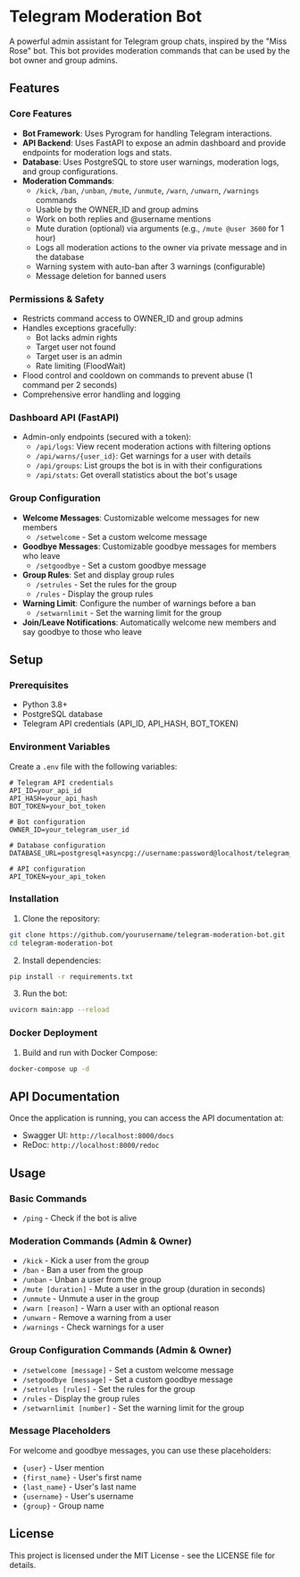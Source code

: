 # Telegram Moderation Bot

A powerful admin assistant for Telegram group chats, inspired by the "Miss Rose" bot. This bot provides moderation commands that can be used by the bot owner and group admins.

## Features

### Core Features

- **Bot Framework**: Uses Pyrogram for handling Telegram interactions.
- **API Backend**: Uses FastAPI to expose an admin dashboard and provide endpoints for moderation logs and stats.
- **Database**: Uses PostgreSQL to store user warnings, moderation logs, and group configurations.
- **Moderation Commands**:
  - `/kick`, `/ban`, `/unban`, `/mute`, `/unmute`, `/warn`, `/unwarn`, `/warnings` commands
  - Usable by the OWNER_ID and group admins
  - Work on both replies and @username mentions
  - Mute duration (optional) via arguments (e.g., `/mute @user 3600` for 1 hour)
  - Logs all moderation actions to the owner via private message and in the database
  - Warning system with auto-ban after 3 warnings (configurable)
  - Message deletion for banned users

### Permissions & Safety

- Restricts command access to OWNER_ID and group admins
- Handles exceptions gracefully:
  - Bot lacks admin rights
  - Target user not found
  - Target user is an admin
  - Rate limiting (FloodWait)
- Flood control and cooldown on commands to prevent abuse (1 command per 2 seconds)
- Comprehensive error handling and logging

### Dashboard API (FastAPI)

- Admin-only endpoints (secured with a token):
  - `/api/logs`: View recent moderation actions with filtering options
  - `/api/warns/{user_id}`: Get warnings for a user with details
  - `/api/groups`: List groups the bot is in with their configurations
  - `/api/stats`: Get overall statistics about the bot's usage

### Group Configuration

- **Welcome Messages**: Customizable welcome messages for new members
  - `/setwelcome` - Set a custom welcome message
- **Goodbye Messages**: Customizable goodbye messages for members who leave
  - `/setgoodbye` - Set a custom goodbye message
- **Group Rules**: Set and display group rules
  - `/setrules` - Set the rules for the group
  - `/rules` - Display the group rules
- **Warning Limit**: Configure the number of warnings before a ban
  - `/setwarnlimit` - Set the warning limit for the group
- **Join/Leave Notifications**: Automatically welcome new members and say goodbye to those who leave

## Setup

### Prerequisites

- Python 3.8+
- PostgreSQL database
- Telegram API credentials (API_ID, API_HASH, BOT_TOKEN)

### Environment Variables

Create a `.env` file with the following variables:

```
# Telegram API credentials
API_ID=your_api_id
API_HASH=your_api_hash
BOT_TOKEN=your_bot_token

# Bot configuration
OWNER_ID=your_telegram_user_id

# Database configuration
DATABASE_URL=postgresql+asyncpg://username:password@localhost/telegram_bot

# API configuration
API_TOKEN=your_api_token
```

### Installation

1. Clone the repository:
```bash
git clone https://github.com/yourusername/telegram-moderation-bot.git
cd telegram-moderation-bot
```

2. Install dependencies:
```bash
pip install -r requirements.txt
```

3. Run the bot:
```bash
uvicorn main:app --reload
```

### Docker Deployment

1. Build and run with Docker Compose:
```bash
docker-compose up -d
```

## API Documentation

Once the application is running, you can access the API documentation at:
- Swagger UI: `http://localhost:8000/docs`
- ReDoc: `http://localhost:8000/redoc`

## Usage

### Basic Commands

- `/ping` - Check if the bot is alive

### Moderation Commands (Admin & Owner)

- `/kick` - Kick a user from the group
- `/ban` - Ban a user from the group
- `/unban` - Unban a user from the group
- `/mute [duration]` - Mute a user in the group (duration in seconds)
- `/unmute` - Unmute a user in the group
- `/warn [reason]` - Warn a user with an optional reason
- `/unwarn` - Remove a warning from a user
- `/warnings` - Check warnings for a user

### Group Configuration Commands (Admin & Owner)

- `/setwelcome [message]` - Set a custom welcome message
- `/setgoodbye [message]` - Set a custom goodbye message
- `/setrules [rules]` - Set the rules for the group
- `/rules` - Display the group rules
- `/setwarnlimit [number]` - Set the warning limit for the group

### Message Placeholders

For welcome and goodbye messages, you can use these placeholders:
- `{user}` - User mention
- `{first_name}` - User's first name
- `{last_name}` - User's last name
- `{username}` - User's username
- `{group}` - Group name

## License

This project is licensed under the MIT License - see the LICENSE file for details.

